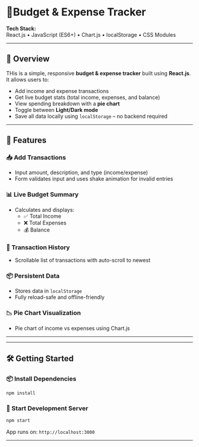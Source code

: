 # 💸Budget & Expense Tracker

**Tech Stack:**  
React.js • JavaScript (ES6+) • Chart.js • localStorage • CSS Modules

---

## 🧾 Overview

THis is a simple, responsive **budget & expense tracker** built using **React.js**.  
It allows users to:

- Add income and expense transactions
- Get live budget stats (total income, expenses, and balance)
- View spending breakdown with a **pie chart**
- Toggle between **Light/Dark mode**
- Save all data locally using `localStorage` – no backend required

---

## 🚀 Features

### 📥 Add Transactions
- Input amount, description, and type (income/expense)
- Form validates input and uses shake animation for invalid entries

### 📊 Live Budget Summary
- Calculates and displays:
  - ✅ Total Income
  - ❌ Total Expenses
  - 💰 Balance

### 🧾 Transaction History
- Scrollable list of transactions with auto-scroll to newest

### 📦 Persistent Data
- Stores data in `localStorage`
- Fully reload-safe and offline-friendly

### 📉 Pie Chart Visualization
- Pie chart of income vs expenses using Chart.js



---


---

## 🛠️ Getting Started

### 📦 Install Dependencies

```bash
npm install
```

### 🔄 Start Development Server

```bash
npm start
```

App runs on: `http://localhost:3000`

---